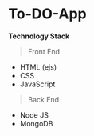 # To-DO-App
**Technology Stack**
> Front End
* HTML (ejs)
* CSS
* JavaScript
> Back End
* Node JS
* MongoDB
